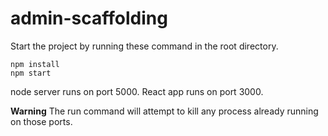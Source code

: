 # admin-scaffolding
Start the project by running these command in the root directory.
```
npm install
npm start
```

node server runs on port 5000. React app runs on port 3000. 

**Warning**
The run command will attempt to kill any process already running on those ports.